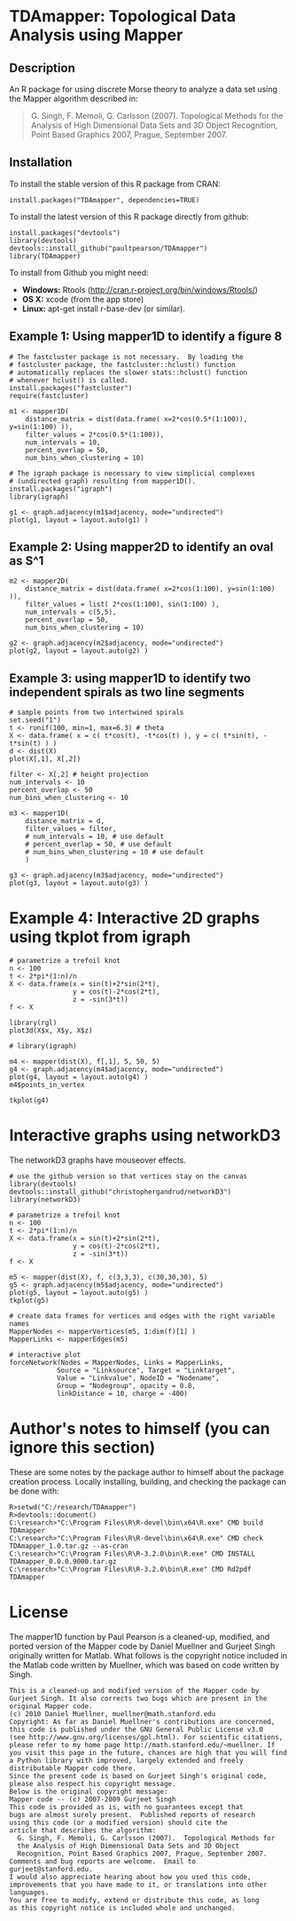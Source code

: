 # TDAmapper: Topological Data Analysis using Mapper


## Description

An R package for using discrete Morse theory to analyze a data set using the Mapper algorithm described in:

> G. Singh, F. Memoli, G. Carlsson (2007).  Topological Methods for the Analysis of High Dimensional Data Sets and 3D Object Recognition, Point Based Graphics 2007, Prague, September 2007.


## Installation

To install the stable version of this R package from CRAN:

    install.packages("TDAmapper", dependencies=TRUE)

To install the latest version of this R package directly from github:

    install.packages("devtools")
    library(devtools)
    devtools::install_github("paultpearson/TDAmapper")
    library(TDAmapper)

To install from Github you might need: 

- **Windows:** Rtools (http://cran.r-project.org/bin/windows/Rtools/)
- **OS X:** xcode (from the app store)
- **Linux:** apt-get install r-base-dev (or similar).

	
## Example 1: Using mapper1D to identify a figure 8

    # The fastcluster package is not necessary.  By loading the
	# fastcluster package, the fastcluster::hclust() function 
	# automatically replaces the slower stats::hclust() function
	# whenever hclust() is called.
    install.packages("fastcluster") 
    require(fastcluster) 

	m1 <- mapper1D(
		distance_matrix = dist(data.frame( x=2*cos(0.5*(1:100)), y=sin(1:100) )),
		filter_values = 2*cos(0.5*(1:100)),
		num_intervals = 10,
		percent_overlap = 50,
		num_bins_when_clustering = 10)

	# The igraph package is necessary to view simplicial complexes
    # (undirected graph) resulting from mapper1D().
    install.packages("igraph") 
    library(igraph)

	g1 <- graph.adjacency(m1$adjacency, mode="undirected")
	plot(g1, layout = layout.auto(g1) )


## Example 2: Using mapper2D to identify an oval as S^1

	m2 <- mapper2D(
		distance_matrix = dist(data.frame( x=2*cos(1:100), y=sin(1:100) )),
		filter_values = list( 2*cos(1:100), sin(1:100) ),
		num_intervals = c(5,5),
		percent_overlap = 50,
		num_bins_when_clustering = 10)

	g2 <- graph.adjacency(m2$adjacency, mode="undirected")
	plot(g2, layout = layout.auto(g2) )


## Example 3: using mapper1D to identify two independent spirals as two line segments

    # sample points from two intertwined spirals
    set.seed("1")
    t <- runif(100, min=1, max=6.3) # theta
    X <- data.frame( x = c( t*cos(t), -t*cos(t) ), y = c( t*sin(t), -t*sin(t) ) )
    d <- dist(X)
    plot(X[,1], X[,2])
        
    filter <- X[,2] # height projection
    num_intervals <- 10
    percent_overlap <- 50
    num_bins_when_clustering <- 10

	m3 <- mapper1D(
		distance_matrix = d, 
		filter_values = filter,	
		# num_intervals = 10, # use default
		# percent_overlap = 50, # use default
		# num_bins_when_clustering = 10 # use default
		)
        
    g3 <- graph.adjacency(m3$adjacency, mode="undirected")
    plot(g3, layout = layout.auto(g3) )


# Example 4: Interactive 2D graphs using tkplot from igraph

    # parametrize a trefoil knot
    n <- 100
    t <- 2*pi*(1:n)/n
    X <- data.frame(x = sin(t)+2*sin(2*t),
                    y = cos(t)-2*cos(2*t),
                    z = -sin(3*t))
    f <- X

    library(rgl)
    plot3d(X$x, X$y, X$z)

    # library(igraph)

    m4 <- mapper(dist(X), f[,1], 5, 50, 5)
    g4 <- graph.adjacency(m4$adjacency, mode="undirected")
    plot(g4, layout = layout.auto(g4) )
    m4$points_in_vertex
    
    tkplot(g4)
    

# Interactive graphs using networkD3

The networkD3 graphs have mouseover effects.

    # use the github version so that vertices stay on the canvas
    library(devtools)
    devtools::install_github("christophergandrud/networkD3")
    library(networkD3)

    # parametrize a trefoil knot
    n <- 100
    t <- 2*pi*(1:n)/n
    X <- data.frame(x = sin(t)+2*sin(2*t),
                    y = cos(t)-2*cos(2*t),
                    z = -sin(3*t))
    f <- X

    m5 <- mapper(dist(X), f, c(3,3,3), c(30,30,30), 5)
    g5 <- graph.adjacency(m5$adjacency, mode="undirected")
    plot(g5, layout = layout.auto(g5) )
    tkplot(g5)

    # create data frames for vertices and edges with the right variable names 
    MapperNodes <- mapperVertices(m5, 1:dim(f)[1] )
    MapperLinks <- mapperEdges(m5)

    # interactive plot
    forceNetwork(Nodes = MapperNodes, Links = MapperLinks, 
                Source = "Linksource", Target = "Linktarget",
                Value = "Linkvalue", NodeID = "Nodename",
                Group = "Nodegroup", opacity = 0.8, 
                linkDistance = 10, charge = -400)    
    

	
# Author's notes to himself (you can ignore this section)

These are some notes by the package author to himself about the package creation process.  Locally installing, building, and checking the package can be done with:

    R>setwd("C:/research/TDAmapper")
    R>devtools::document()
	C:\research>"C:\Program Files\R\R-devel\bin\x64\R.exe" CMD build TDAmapper
	C:\research>"C:\Program Files\R\R-devel\bin\x64\R.exe" CMD check TDAmapper_1.0.tar.gz --as-cran
    C:\research>"C:\Program Files\R\R-3.2.0\bin\R.exe" CMD INSTALL TDAmapper_0.0.0.9000.tar.gz
	C:\research>"C:\Program Files\R\R-3.2.0\bin\R.exe" CMD Rd2pdf TDAmapper
	
# License

The mapper1D function by Paul Pearson is a cleaned-up, modified, and ported version of the Mapper code by Daniel Muellner and Gurjeet Singh originally written for Matlab.  What follows is the copyright notice included in the Matlab code written by Muellner, which was based on code written by Singh.

    This is a cleaned-up and modified version of the Mapper code by
    Gurjeet Singh. It also corrects two bugs which are present in the
    original Mapper code.
    (c) 2010 Daniel Muellner, muellner@math.stanford.edu
    Copyright: As far as Daniel Muellner's contributions are concerned,
    this code is published under the GNU General Public License v3.0
    (see http://www.gnu.org/licenses/gpl.html). For scientific citations,
    please refer to my home page http://math.stanford.edu/~muellner. If
    you visit this page in the future, chances are high that you will find
    a Python library with improved, largely extended and freely
    distributable Mapper code there.
    Since the present code is based on Gurjeet Singh's original code,
    please also respect his copyright message.
    Below is the original copyright message:
    Mapper code -- (c) 2007-2009 Gurjeet Singh
    This code is provided as is, with no guarantees except that
    bugs are almost surely present.  Published reports of research
    using this code (or a modified version) should cite the
    article that describes the algorithm:
      G. Singh, F. Memoli, G. Carlsson (2007).  Topological Methods for
      the Analysis of High Dimensional Data Sets and 3D Object
      Recognition, Point Based Graphics 2007, Prague, September 2007.
    Comments and bug reports are welcome.  Email to
    gurjeet@stanford.edu.
    I would also appreciate hearing about how you used this code,
    improvements that you have made to it, or translations into other
    languages.
    You are free to modify, extend or distribute this code, as long
    as this copyright notice is included whole and unchanged.
